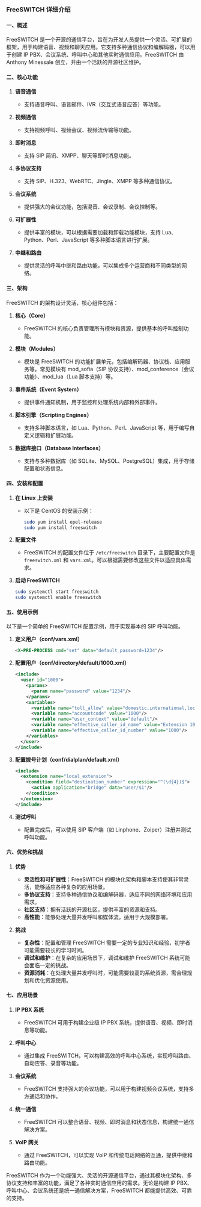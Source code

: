 ### FreeSWITCH 详细介绍

#### 一、概述

FreeSWITCH 是一个开源的通信平台，旨在为开发人员提供一个灵活、可扩展的框架，用于构建语音、视频和聊天应用。它支持多种通信协议和编解码器，可以用于创建 IP PBX、会议系统、呼叫中心和其他实时通信应用。FreeSWITCH 由 Anthony Minessale 创立，并由一个活跃的开源社区维护。

#### 二、核心功能

1. **语音通信**
   - 支持语音呼叫、语音邮件、IVR（交互式语音应答）等功能。

2. **视频通信**
   - 支持视频呼叫、视频会议、视频流传输等功能。

3. **即时消息**
   - 支持 SIP 简讯、XMPP、聊天等即时消息功能。

4. **多协议支持**
   - 支持 SIP、H.323、WebRTC、Jingle、XMPP 等多种通信协议。

5. **会议系统**
   - 提供强大的会议功能，包括混音、会议录制、会议控制等。

6. **可扩展性**
   - 提供丰富的模块，可以根据需要加载和卸载功能模块，支持 Lua、Python、Perl、JavaScript 等多种脚本语言进行扩展。

7. **中继和路由**
   - 提供灵活的呼叫中继和路由功能，可以集成多个运营商和不同类型的网络。

#### 三、架构

FreeSWITCH 的架构设计灵活，核心组件包括：

1. **核心（Core）**
   - FreeSWITCH 的核心负责管理所有模块和资源，提供基本的呼叫控制功能。

2. **模块（Modules）**
   - 模块是 FreeSWITCH 的功能扩展单元，包括编解码器、协议栈、应用服务等。常见模块有 mod_sofia（SIP 协议支持）、mod_conference（会议功能）、mod_lua（Lua 脚本支持）等。

3. **事件系统（Event System）**
   - 提供事件通知机制，用于监控和处理系统内部和外部事件。

4. **脚本引擎（Scripting Engines）**
   - 支持多种脚本语言，如 Lua、Python、Perl、JavaScript 等，用于编写自定义逻辑和扩展功能。

5. **数据库接口（Database Interfaces）**
   - 支持与多种数据库（如 SQLite、MySQL、PostgreSQL）集成，用于存储配置和状态信息。

#### 四、安装和配置

1. **在 Linux 上安装**
   - 以下是 CentOS 的安装示例：
     ```bash
     sudo yum install epel-release
     sudo yum install freeswitch
     ```

2. **配置文件**
   - FreeSWITCH 的配置文件位于 `/etc/freeswitch` 目录下，主要配置文件是 `freeswitch.xml` 和 `vars.xml`。可以根据需要修改这些文件以适应具体需求。

3. **启动 FreeSWITCH**
   ```bash
   sudo systemctl start freeswitch
   sudo systemctl enable freeswitch
   ```

#### 五、使用示例

以下是一个简单的 FreeSWITCH 配置示例，用于实现基本的 SIP 呼叫功能。

1. **定义用户（conf/vars.xml）**
   ```xml
   <X-PRE-PROCESS cmd="set" data="default_password=1234"/>
   ```

2. **配置用户（conf/directory/default/1000.xml）**
   ```xml
   <include>
     <user id="1000">
       <params>
         <param name="password" value="1234"/>
       </params>
       <variables>
         <variable name="toll_allow" value="domestic,international,local"/>
         <variable name="accountcode" value="1000"/>
         <variable name="user_context" value="default"/>
         <variable name="effective_caller_id_name" value="Extension 1000"/>
         <variable name="effective_caller_id_number" value="1000"/>
       </variables>
     </user>
   </include>
   ```

3. **配置拨号计划（conf/dialplan/default.xml）**
   ```xml
   <include>
     <extension name="local_extension">
       <condition field="destination_number" expression="^(\d{4})$">
         <action application="bridge" data="user/$1"/>
       </condition>
     </extension>
   </include>
   ```

4. **测试呼叫**
   - 配置完成后，可以使用 SIP 客户端（如 Linphone、Zoiper）注册并测试呼叫功能。

#### 六、优势和挑战

1. **优势**
   - **灵活性和可扩展性**：FreeSWITCH 的模块化架构和脚本支持使其非常灵活，能够适应各种复杂的应用场景。
   - **多协议支持**：支持多种通信协议和编解码器，适应不同的网络环境和应用需求。
   - **社区支持**：拥有活跃的开源社区，提供丰富的资源和支持。
   - **高性能**：能够处理大量并发呼叫和媒体流，适用于大规模部署。

2. **挑战**
   - **复杂性**：配置和管理 FreeSWITCH 需要一定的专业知识和经验，初学者可能需要较长的学习时间。
   - **调试和维护**：在复杂的应用场景下，调试和维护 FreeSWITCH 系统可能会面临一定的挑战。
   - **资源消耗**：在处理大量并发呼叫时，可能需要较高的系统资源，需合理规划和优化资源使用。

#### 七、应用场景

1. **IP PBX 系统**
   - FreeSWITCH 可用于构建企业级 IP PBX 系统，提供语音、视频、即时消息等功能。

2. **呼叫中心**
   - 通过集成 FreeSWITCH，可以构建高效的呼叫中心系统，实现呼叫路由、自动应答、录音等功能。

3. **会议系统**
   - FreeSWITCH 支持强大的会议功能，可以用于构建视频会议系统，支持多方通话和协作。

4. **统一通信**
   - FreeSWITCH 可以整合语音、视频、即时消息和状态信息，构建统一通信解决方案。

5. **VoIP 网关**
   - 通过 FreeSWITCH，可以实现 VoIP 和传统电话网络的互通，提供中继和路由功能。

FreeSWITCH 作为一个功能强大、灵活的开源通信平台，通过其模块化架构、多协议支持和丰富的功能，满足了各种实时通信应用的需求。无论是构建 IP PBX、呼叫中心、会议系统还是统一通信解决方案，FreeSWITCH 都能提供高效、可靠的支持。